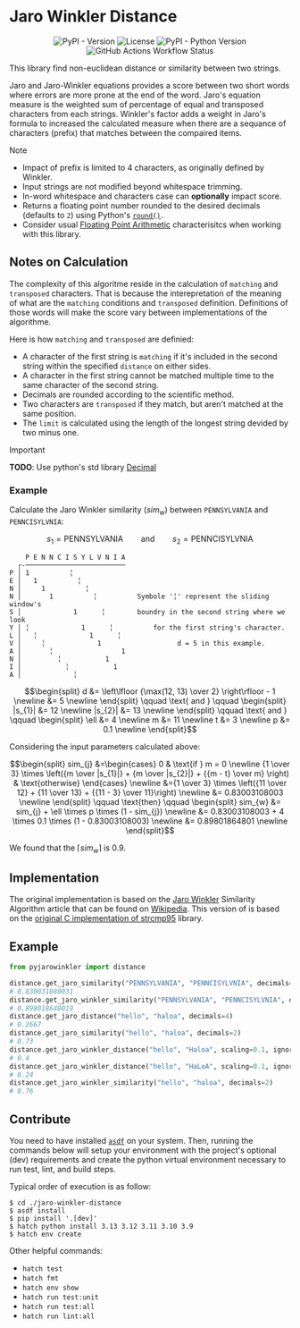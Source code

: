 # Jaro Winkler Distance

<div align="center">

![PyPI - Version](https://img.shields.io/pypi/v/pyjarowinkler?style=flat-square)
![License](https://img.shields.io/github/license/nap/jaro-winkler-distance?style=flat-square)
![PyPI - Python Version](https://img.shields.io/pypi/pyversions/pyjarowinkler?style=flat-square)
![GitHub Actions Workflow Status](https://img.shields.io/github/actions/workflow/status/nap/jaro-winkler-distance/push.yml?branch=main&style=flat-square)

</div>

This library find non-euclidean distance or similarity between two strings.

Jaro and Jaro-Winkler equations provides a score between two short words where errors are more prone at the end of the word. Jaro's equation measure is the weighted sum of percentage of equal and transposed characters from each strings. Winkler's factor adds a weight in Jaro's formula to increased the calculated measure when there are a sequance of characters (prefix) that matches between the compaired items.

> [!NOTE]
> * Impact of prefix is limited to 4 characters, as originally defined by Winkler.
> * Input strings are not modified beyond whitespace trimming.
> * In-word whitespace and characters case can **optionally** impact score.
> * Returns a floating point number rounded to the desired decimals (defaults to `2`) using Python's [`round()`](https://docs.python.org/3/library/functions.html#round).
> * Consider usual [Floating Point Arithmetic](https://docs.python.org/3/tutorial/floatingpoint.html#tut-fp-issues) characterisitcs when working with this library.

## Notes on Calculation

The complexity of this algoritme reside in the calculation of `matching` and `transposed` characters. That is because the interepretation of the meaning of what are the `matching` conditions and `transposed` definition. Definitions of those words will make the score vary between implementations of the algorithme.

Here is how `matching` and `transposed` are definied:

* A character of the first string is `matching` if it's included in the second string within the specified `distance` on either sides.
* A character in the first string cannot be matched multiple time to the same character of the second string.
* Decimals are rounded according to the scientific method.
* Two characters are `transposed` if they match, but aren't matched at the same position.
* The `limit` is calculated using the length of the longest string devided by two minus one.

> [!IMPORTANT]
>
> **TODO**: Use python's std library [Decimal](https://docs.python.org/3.12/library/decimal.html)

### Example

Calculate the Jaro Winkler similarity ($sim_{w}$) between `PENNSYLVANIA` and `PENNCISYLVNIA`:

```math
s_{1}=\text{PENNSYLVANIA} \qquad\text{and}\qquad s_{2}=\text{PENNCISYLVNIA}
```

```
    P E N N C I S Y L V N I A
  ┌-─────────────────────────
P │ 1          ╎
E │   1          ╎
N │     1          ╎
N │       1          ╎          Symbole '╎' represent the sliding window's
S │             1      ╎        boundry in the second string where we look
Y │ ╎             1      ╎          for the first string's character.
L │   ╎             1      ╎
V │     ╎             1                   d = 5 in this example.
A │       ╎                 1
N │         ╎           1
I │           ╎           1
A │             ╎
```

```math
\begin{split}
   d &= \left\lfloor {\max(12, 13) \over 2} \right\rfloor - 1 \newline
     &= 5 \newline
\end{split}

\qquad
   \text{ and }
\qquad

\begin{split}
   |s_{1}| &= 12 \newline
   |s_{2}| &= 13 \newline
\end{split}

\qquad
   \text{ and }
\qquad

\begin{split}
   \ell &= 4 \newline
      m &= 11 \newline
      t &= 3 \newline
      p &= 0.1 \newline
\end{split}
```

Considering the input parameters calculated above:

```math
\begin{split}
   sim_{j} &=\begin{cases}
               0 & \text{if } m = 0 \newline
               {1 \over 3} \times \left({m \over |s_{1}|} + {m \over |s_{2}|} + {{m - t} \over m} \right) & \text{otherwise}
             \end{cases} \newline
           &={1 \over 3} \times \left({11 \over 12} + {11 \over 13} + {{11 - 3} \over 11}\right) \newline
           &= 0.83003108003 \newline
\end{split}

\qquad
   \text{then}
\qquad

\begin{split}
   sim_{w} &= sim_{j} + \ell \times p \times (1 - sim_{j}) \newline
           &= 0.83003108003 + 4 \times 0.1 \times (1 - 0.83003108003) \newline
           &= 0.89801864801 \newline
\end{split}
```

We found that the $\lceil sim_{w} \rceil$ is $0.9$.

## Implementation

The original implementation is based on the [Jaro Winkler](https://www.census.gov/content/dam/Census/library/working-papers/1991/adrm/rr91-9.pdf) Similarity Algorithm article that can be found on [Wikipedia](http://en.wikipedia.org/wiki/Jaro%E2%80%93Winkler_distance). This version of is based on the [original C implementation of strcmp95](https://web.archive.org/web/20100227020019/http://www.census.gov/geo/msb/stand/strcmp.c) library.

## Example

```python
from pyjarowinkler import distance

distance.get_jaro_similarity("PENNSYLVANIA", "PENNCISYLVNIA", decimals=12)
# 0.830031080031
distance.get_jaro_winkler_similarity("PENNSYLVANIA", "PENNCISYLVNIA", decimals=12)
# 0.898018648019
distance.get_jaro_distance("hello", "haloa", decimals=4)
# 0.2667
distance.get_jaro_similarity("hello", "haloa", decimals=2)
# 0.73
distance.get_jaro_winkler_distance("hello", "Haloa", scaling=0.1, ignore_case=False)
# 0.4
distance.get_jaro_winkler_distance("hello", "HaLoA", scaling=0.1, ignore_case=True)
# 0.24
distance.get_jaro_winkler_similarity("hello", "haloa", decimals=2)
# 0.76
```

## Contribute

You need to have installed [`asdf`](https://asdf-vm.com/) on your system. Then, running the commands below will setup your environment with the project's optional (dev) requirements and create the python virtual environment necessary to run test, lint, and build steps.

Typical order of execution is as follow:

```shell
$ cd ./jaro-winkler-distance
$ asdf install
$ pip install '.[dev]'
$ hatch python install 3.13 3.12 3.11 3.10 3.9
$ hatch env create
```

Other helpful commands:

* `hatch test`
* `hatch fmt`
* `hatch env show`
* `hatch run test:unit`
* `hatch run test:all`
* `hatch run lint:all`
